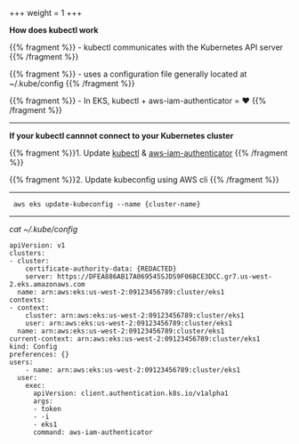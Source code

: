 +++
weight = 1
+++

**How does kubectl work**

{{% fragment %}} - kubectl communicates with the Kubernetes API server {{% /fragment %}}

{{% fragment %}} - uses a configuration file generally located at ~/.kube/config {{% /fragment %}}

{{% fragment %}} - In EKS, kubectl + aws-iam-authenticator = ❤️ {{% /fragment %}}

---

**If your kubectl cannnot connect to your Kubernetes cluster**

{{% fragment %}}1. Update [kubectl](https://kubernetes.io/docs/tasks/tools/install-kubectl/) & [aws-iam-authenticator](https://kubernetes.io/docs/tasks/tools/install-kubectl/) {{% /fragment %}}

{{% fragment %}}2. Update kubeconfig using AWS cli  {{% /fragment %}}

---
```
 aws eks update-kubeconfig --name {cluster-name} 
```

---
*cat ~/.kube/config*

```
apiVersion: v1
clusters:
- cluster:
    certificate-authority-data: {REDACTED} 
    server: https://DFEA886AB17A069545SJDS9F06BCE3DCC.gr7.us-west-2.eks.amazonaws.com
  name: arn:aws:eks:us-west-2:09123456789:cluster/eks1
contexts:
- context:
    cluster: arn:aws:eks:us-west-2:09123456789:cluster/eks1
    user: arn:aws:eks:us-west-2:09123456789:cluster/eks1
  name: arn:aws:eks:us-west-2:09123456789:cluster/eks1
current-context: arn:aws:eks:us-west-2:09123456789:cluster/eks1
kind: Config
preferences: {}
users:
	- name: arn:aws:eks:us-west-2:09123456789:cluster/eks1
  user:
    exec:
      apiVersion: client.authentication.k8s.io/v1alpha1
      args:
      - token
      - -i
      - eks1
      command: aws-iam-authenticator
```

